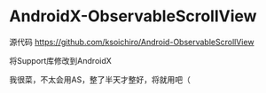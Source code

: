 # AndroidX-ObservableScrollView

源代码 https://github.com/ksoichiro/Android-ObservableScrollView

将Support库修改到AndroidX

我很菜，不太会用AS，整了半天才整好，将就用吧（
